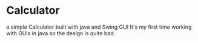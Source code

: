 # Calculator
a simple Calculator built with java and Swing GUI
It's my first time working with GUIs in java so the design is quite bad.

